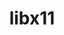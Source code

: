 ---
title: "libx11"
layout: cache
categories: [package, v0.18.1]
meta: {"versions": ["1.7.0"], "compilers": ["gcc@=7.3.1", "gcc@=7.5.0"], "oss": ["amzn2", "ubuntu18.04"], "platforms": ["linux"], "targets": ["aarch64", "graviton2", "x86_64", "x86_64_v3", "x86_64_v4"], "stacks": ["aws-isc", "aws-isc-aarch64", "data-vis-sdk", "root"], "num_specs": 5, "num_specs_by_stack": {"data-vis-sdk": 1, "root": 5, "aws-isc-aarch64": 2, "aws-isc": 2}}
spec_details: [{"hash": "yxts26wuf2d43gpbamhm5teuydfsqvq4", "compiler": "gcc@=7.5.0", "versions": ["1.7.0"], "os": "ubuntu18.04", "platform": "linux", "target": "x86_64", "variants": [], "stacks": ["data-vis-sdk", "root"], "size": "-", "tarball": "https://binaries.spack.io/v0.18.1/build_cache/linux-ubuntu18.04-x86_64/gcc-7.5.0/libx11-1.7.0/linux-ubuntu18.04-x86_64-gcc-7.5.0-libx11-1.7.0-yxts26wuf2d43gpbamhm5teuydfsqvq4.spack"}, {"hash": "h2cs6irbyeqhknrcr7k3dr46gzcfxzus", "compiler": "gcc@=7.3.1", "versions": ["1.7.0"], "os": "amzn2", "platform": "linux", "target": "aarch64", "variants": [], "stacks": ["aws-isc-aarch64", "root"], "size": "-", "tarball": "https://binaries.spack.io/v0.18.1/build_cache/linux-amzn2-aarch64/gcc-7.3.1/libx11-1.7.0/linux-amzn2-aarch64-gcc-7.3.1-libx11-1.7.0-h2cs6irbyeqhknrcr7k3dr46gzcfxzus.spack"}, {"hash": "pinf6xgva6a7dw552nry5ucpgbqttqyb", "compiler": "gcc@=7.3.1", "versions": ["1.7.0"], "os": "amzn2", "platform": "linux", "target": "graviton2", "variants": [], "stacks": ["aws-isc-aarch64", "root"], "size": "-", "tarball": "https://binaries.spack.io/v0.18.1/build_cache/linux-amzn2-graviton2/gcc-7.3.1/libx11-1.7.0/linux-amzn2-graviton2-gcc-7.3.1-libx11-1.7.0-pinf6xgva6a7dw552nry5ucpgbqttqyb.spack"}, {"hash": "xnwfppdxaayx4i77dsric74jhsqpf6sj", "compiler": "gcc@=7.3.1", "versions": ["1.7.0"], "os": "amzn2", "platform": "linux", "target": "x86_64_v3", "variants": [], "stacks": ["root", "aws-isc"], "size": "-", "tarball": "https://binaries.spack.io/v0.18.1/build_cache/linux-amzn2-x86_64_v3/gcc-7.3.1/libx11-1.7.0/linux-amzn2-x86_64_v3-gcc-7.3.1-libx11-1.7.0-xnwfppdxaayx4i77dsric74jhsqpf6sj.spack"}, {"hash": "g5ryh6h32dszo6mb3lyqboyx6kmploik", "compiler": "gcc@=7.3.1", "versions": ["1.7.0"], "os": "amzn2", "platform": "linux", "target": "x86_64_v4", "variants": [], "stacks": ["root", "aws-isc"], "size": "-", "tarball": "https://binaries.spack.io/v0.18.1/build_cache/linux-amzn2-x86_64_v4/gcc-7.3.1/libx11-1.7.0/linux-amzn2-x86_64_v4-gcc-7.3.1-libx11-1.7.0-g5ryh6h32dszo6mb3lyqboyx6kmploik.spack"}]
---
